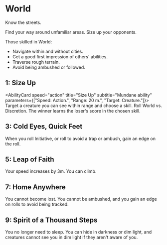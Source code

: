 # World

Know the streets.

Find your way around unfamiliar areas. Size up your opponents.

Those skilled in World:

- Navigate within and without cities.
- Get a good first impression of others' abilities.
- Traverse rough terrain.
- Avoid being ambushed or followed.

## 1: Size Up

<AbilityCard
speed="action"
title="Size Up"
subtitle="Mundane ability"
parameters={["Speed: Action.", "Range: 20 m.", "Target: Creature."]}>
Target a creature you can see within range and choose a skill. Roll World vs. Discretion. The winner learns the loser's score in the chosen skill.
</AbilityCard>

## 3: Cold Eyes, Quick Feet

<AbilityCard
speed="enhancement"
title="Cold Eyes, Quick Feet"
subtitle="Enhancement">
When you roll Initiative, or roll to avoid a trap or ambush, gain an edge on the roll.
</AbilityCard>

## 5: Leap of Faith

<AbilityCard
speed="enhancement"
title="Leap of Faith"
subtitle="Enhancement">
Your speed increases by 3m. You can climb.
</AbilityCard>

## 7: Home Anywhere

<AbilityCard
speed="enhancement"
title="Home Anywhere"
subtitle="Enhancement">
You cannot become lost. You cannot be ambushed, and you gain an edge on rolls to avoid being tracked.
</AbilityCard>

## 9: Spirit of a Thousand Steps

<AbilityCard
speed="enhancement"
title="Spirit of a Thousand Steps"
subtitle="Enhancement">
You no longer need to sleep. You can hide in darkness or dim light, and creatures cannot see you in dim light if they aren't aware of you.
</AbilityCard>
